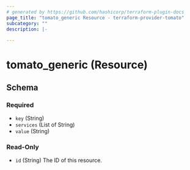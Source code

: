 ```yaml
---
# generated by https://github.com/hashicorp/terraform-plugin-docs
page_title: "tomato_generic Resource - terraform-provider-tomato"
subcategory: ""
description: |-
  
---
```


# tomato_generic (Resource)





<!-- schema generated by tfplugindocs -->
## Schema

### Required

- `key` (String)
- `services` (List of String)
- `value` (String)

### Read-Only

- `id` (String) The ID of this resource.


